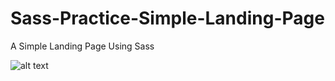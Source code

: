# Sass-Practice-Simple-Landing-Page
A Simple Landing Page Using Sass

![alt text]([http://url/to/img.png](https://raw.githubusercontent.com/Shoaib-Naseer/Sass-Practice-Simple-Landing-Page/main/ScreenShots/1.png))
